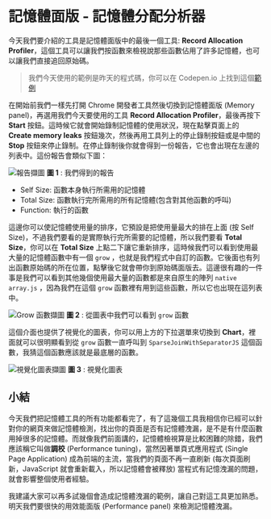
# 記憶體面版 - 記憶體分配分析器
今天我們要介紹的工具是記憶體面版中的最後一個工具: **Record Allocation Profiler**，這個工具可以讓我們按函數來檢視說那些函數佔用了許多記憶體，也可以讓我們直接追回原始碼。

> 我們今天使用的範例是昨天的程式碼，你可以在 Codepen.io 上找到這個[範例](https://codepen.io/konekoya/pen/LeWVbO)

在開始前我們一樣先打開 Chrome 開發者工具然後切換到記憶體面版 (Memory panel)，再選用我們今天要使用的工具 **Record Allocation Profiler**，最後再按下 **Start** 按鈕。這時候它就會開始錄制記憶體的使用狀況，現在點擊頁面上的 **Create memory leaks** 按鈕幾次，然後再用工具列上的停止錄制按鈕或是中間的 **Stop** 按鈕來停止錄制。在停止錄制後你就會得到一份報告，它也會出現在左邊的列表中。這份報告會類似下圖：

![報告擷圖](https://www.dropbox.com/s/ym8uq99tbjjminp/grow.jpg?raw=1)
**圖 1** : 我們得到的報告 

- Self Size: 函數本身執行所需用的記憶體
- Total Size: 函數執行完所需用的所有記憶體(包含對其他函數的呼叫)
- Function: 執行的函數

這邊你可以使記憶體使用量的排序，它預設是把使用量最大的排在上面 (按 Self Size)，不過我們要看的是實際執行完所需要的記憶體，所以我們要看 **Total Size**，你可以在 **Total Size** 上點二下讓它重新排序，這時候我們可以看到使用最大量的記憶體函數中有一個 `grow` ，也就是我們程式中自訂的函數。它後面也有列出函數原始碼的所在位置，點擊後它就會帶你到原始碼面版去。這邊很有趣的一件事是我們可以看到其他幾個使用最大量的函數都是來自原生的陣列 `native array.js` ，因為我們在這個 `grow` 函數裡有用到這些函數，所以它也出現在這列表中。

![Grow 函數擷圖](https://www.dropbox.com/s/gr39emkwpujhed1/grow-source.jpg?raw=1)
**圖 2** : 從圖表中我們可以看到 `grow` 函數 

這個介面也提供了視覺化的圖表，你可以用上方的下拉選單來切換到 **Chart**，裡面就可以很明顯看到從 `grow` 函數一直呼叫到 `SparseJoinWithSeparatorJS` 這個函數，我猜這個函數應該就是最底層的函數。

![視覺化圖表擷圖](https://www.dropbox.com/s/i9z6gqvs0k3me19/chart.jpg?raw=1)
**圖 3** : 視覺化圖表 

## 小結
今天我們把記憶體工具的所有功能都看完了，有了這幾個工具我相信你已經可以針對你的網頁來做記憶體檢測，找出你的頁面是否有記憶體洩漏，是不是有什麼函數用掉很多的記憶體。而就像我們前面講的，記憶體檢視算是比較困難的除錯，我們應該稱它叫做**調校** (Performance tuning)，當然因著單頁式應用程式 (Single Page Application) 成為前端的主流，當我們的頁面不再一直刷新 (每次頁面刷新，JavaScript 就會重新載入，所以記憶體會被釋放) 當程式有記憶洩漏的問題，就會影響整個使用者經驗。

我建議大家可以再多試幾個會造成記憶體洩漏的範例，讓自己對這工具更加熟悉。明天我們要很快的用效能面版 (Performance panel) 來檢測記憶體洩漏。
